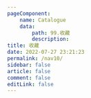 ```yaml
---
pageComponent:
    name: Catalogue
    data:
        path: 99.收藏
        description: 
title: 收藏
date: 2022-07-27 23:21:23
permalink: /nav10/
sidebar: false
article: false
comment: false
editLink: false
---
```

